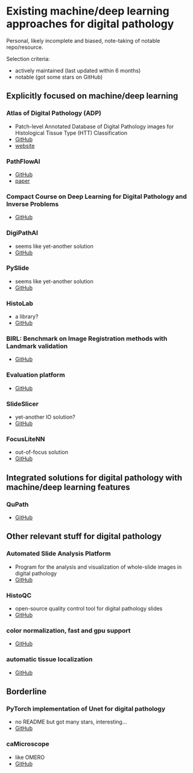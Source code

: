 # Existing machine/deep learning approaches for digital pathology

Personal, likely incomplete and biased, note-taking of notable repo/resource.

Selection criteria:
* actively maintained (last updated within 6 months)
* notable (got some stars on GitHub)

## Explicitly focused on machine/deep learning

### Atlas of Digital Pathology (ADP)
* Patch-level Annotated Database of Digital Pathology images for Histological Tissue Type (HTT) Classification
* [GitHub](https://github.com/mahdihosseini/ADP)
* [website](http://www.dsp.utoronto.ca/projects/ADP/)

### PathFlowAI
* [GitHub](https://github.com/jlevy44/PathFlowAI)
* [paper](https://psb.stanford.edu/psb-online/proceedings/psb20/Levy.pdf)

### Compact Course on Deep Learning for Digital Pathology and Inverse Problems
* [GitHub](https://github.com/oterobaguer/rtg-pi3-deep-learning)

### DigiPathAI
* seems like yet-another solution
* [GitHub](https://github.com/haranrk/DigiPathAI)

### PySlide
* seems like yet-another solution
* [GitHub](https://github.com/PingjunChen/pyslide)

### HistoLab
* a library?
* [GitHub](https://github.com/histolab/histolab)

### BIRL: Benchmark on Image Registration methods with Landmark validation
* [GitHub](https://github.com/Borda/BIRL)

### Evaluation platform
* [GitHub](https://github.com/DIDSR/eeDAP)

### SlideSlicer
* yet-another IO solution?
* [GitHub](https://github.com/DSLituiev/slideslicer)

### FocusLiteNN
* out-of-focus solution
* [GitHub](https://github.com/icbcbicc/FocusLiteNN)

## Integrated solutions for digital pathology with machine/deep learning features

### QuPath
* [GitHub](https://github.com/qupath/qupath)

## Other relevant stuff for digital pathology

### Automated Slide Analysis Platform
* Program for the analysis and visualization of whole-slide images in digital pathology 
* [GitHub](https://github.com/computationalpathologygroup/ASAP)

### HistoQC
* open-source quality control tool for digital pathology slides 
* [GitHub](https://github.com/choosehappy/HistoQC)

### color normalization, fast and gpu support
* [GitHub](https://github.com/MEDAL-IITB/Fast_WSI_Color_Norm)

### automatic tissue localization
* [GitHub](https://github.com/PingjunChen/tissueloc)

## Borderline

### PyTorch implementation of Unet for digital pathology
* no README but got many stars, interesting...
* [GitHub](https://github.com/choosehappy/PytorchDigitalPathology)

### caMicroscope
* like OMERO
* [GitHub](https://github.com/camicroscope/caMicroscope)
